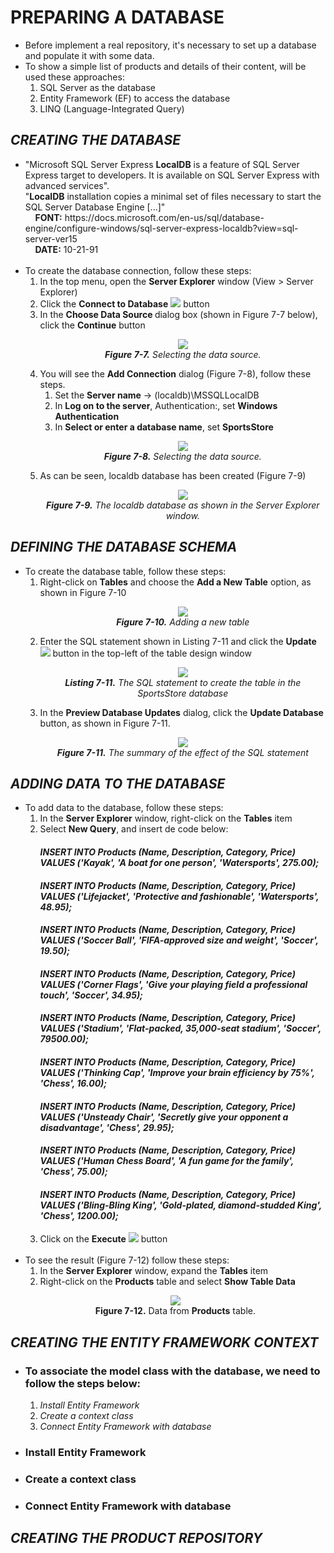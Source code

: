 <h1>PREPARING A DATABASE</h1>
    <ul>
        <li>
            Before implement a real repository, it's necessary to set up a database and populate it with some data.
        </li>
        <li>
            To show a simple list of products and details of their content, will be used these approaches:
            <ol>
                <li>SQL Server as the database</li>
                <li>Entity Framework (EF) to access the database</li>
                <li>LINQ (Language-Integrated Query)</li>
            </ol>            
        </li>
    </ul>

<h2><i>CREATING THE DATABASE</i></h2>
    <ul>
        <li>
            "Microsoft SQL Server Express <b>LocalDB</b> is a feature of SQL Server Express target to developers. It is available on SQL Server Express with advanced services".<br />
            "<b>LocalDB</b> installation copies a minimal set of files necessary to start the SQL Server Database Engine [...]" <br />
            &nbsp;&nbsp;&nbsp;&nbsp;<b>FONT:</b> https://docs.microsoft.com/en-us/sql/database-engine/configure-windows/sql-server-express-localdb?view=sql-server-ver15 <br />
            &nbsp;&nbsp;&nbsp;&nbsp;<b>DATE:</b> 10-21-91 <br /><br />
        </li>
        <li>
            To create the database connection, follow these steps:
            <ol>
                <li>In the top menu, open the <b>Server Explorer</b> window (View > Server Explorer)</li>
                <li>
                    Click the <b>Connect to Database</b>
                    <img src="Pictures/Figure 7_7A.png" />
                    button
                </li>
                <li>
                    In the <b>Choose Data Source </b> dialog box (shown in Figure 7-7 below), click the <b>Continue</b> button
                    <p align="center">
                        <img src="Pictures/Figure 7_7.png" /><br />
                        <i><b>Figure 7-7.</b> Selecting the data source.</i>
                    </p>
                </li>
                <li>
                    You will see the <b>Add Connection</b> dialog (Figure 7-8), follow these steps. 
                    <ol>
                        <li>Set the <b>Server name</b> -> (localdb)\MSSQLLocalDB</li>
                        <li>In <b>Log on to the server</b>, Authentication:, set <b>Windows Authentication</b></li>
                        <li>In <b>Select or enter a database name</b>, set <b>SportsStore</b></li>
                    </ol>
                    <p align="center">
                        <img src="Pictures/Figure 7_8.png" /><br />
                        <i><b>Figure 7-8.</b> Selecting the data source.</i>
                    </p>
                </li>
                <li>
                    As can be seen, localdb database has been created (Figure 7-9)
                    <p align="center">
                        <img src="Pictures/Figure 7-9.png" /><br />
                        <i><b>Figure 7-9.</b> The localdb database as shown in the Server Explorer window.</i>
                    </p>
                </li>
            </ol>
        </li>
    </ul>

<h2><i>DEFINING THE DATABASE SCHEMA</i></h2>
    <ul>
        <li>
            To create the database table, follow these steps:
            <ol>
                <li>
                    Right-click on <b>Tables</b> and choose the <b>Add a New Table</b> option, as shown in Figure 7-10
                    <p align="center">
                        <img src="Pictures/Figure 7-10.png" /><br />
                        <i><b>Figure 7-10.</b> Adding a new table</i>
                    </p>
                </li>
                <li>
                    Enter the SQL statement shown in Listing 7-11 and click the <b>Update</b> <img src="Pictures/Listing 7-11A.png" />
                    button in the top-left of the table design window
                    <p align="center">
                        <img src="Pictures/Listing 7-11.png" /><br />
                        <i><b>Listing 7-11.</b> The SQL statement to create the table in the SportsStore database</i>
                    </p>
                </li>
                <li>
                    In the <b>Preview Database Updates</b> dialog, click the <b>Update Database</b> button, as shown in Figure 7-11.
                    <p align="center">
                        <img src="Pictures/Figure 7-11.png" /><br />
                        <i><b>Figure 7-11.</b> The summary of the effect of the SQL statement</i>
                    </p>
                </li>
            </ol>
        </li>
    </ul>

<h2><i>ADDING DATA TO THE DATABASE</i></h2>
<ul>
    <li>
        To add data to the database, follow these steps:
        <ol>
            <li>In the <b>Server Explorer</b> window, right-click on the <b>Tables</b> item</li>
            <li>
                Select <b>New Query</b>, and insert de code below: <br />
                <h4><i>INSERT INTO Products (Name, Description, Category, Price) VALUES ('Kayak', 'A boat for one person', 'Watersports', 275.00);</i></h4>
                <h4><i>INSERT INTO Products (Name, Description, Category, Price) VALUES ('Lifejacket', 'Protective and fashionable', 'Watersports', 48.95);</i></h4>
                <h4><i>INSERT INTO Products (Name, Description, Category, Price) VALUES ('Soccer Ball', 'FIFA-approved size and weight', 'Soccer', 19.50);</i></h4>
                <h4><i>INSERT INTO Products (Name, Description, Category, Price) VALUES ('Corner Flags', 'Give your playing field a professional touch', 'Soccer', 34.95);</i></h4>
                <h4><i>INSERT INTO Products (Name, Description, Category, Price) VALUES ('Stadium', 'Flat-packed, 35,000-seat stadium', 'Soccer', 79500.00);</i></h4>
                <h4><i>INSERT INTO Products (Name, Description, Category, Price) VALUES ('Thinking Cap', 'Improve your brain efficiency by 75%', 'Chess', 16.00);</i></h4>
                <h4><i>INSERT INTO Products (Name, Description, Category, Price) VALUES ('Unsteady Chair', 'Secretly give your opponent a disadvantage', 'Chess', 29.95);</i></h4>
                <h4><i>INSERT INTO Products (Name, Description, Category, Price) VALUES ('Human Chess Board', 'A fun game for the family', 'Chess', 75.00);</i></h4>
                <h4><i>INSERT INTO Products (Name, Description, Category, Price) VALUES ('Bling-Bling King', 'Gold-plated, diamond-studded King', 'Chess', 1200.00);</i></h4>
            </li>
            <li>Click on the <b>Execute</b> <img src="Pictures/Figure 7-12A.png" /> button</li>
        </ol><br />
    </li>
    <li>
        To see the result (Figure 7-12) follow these steps:
        <ol>
            <li>In the <b>Server Explorer</b> window, expand the <b>Tables</b> item</li>
            <li>
                Right-click on the <b>Products</b> table and select <b>Show Table Data</b>
            </li>
        </ol>
        <p align="center">
            <img src="Pictures/Figure 7-12.png" /><br />
            <b>Figure 7-12.</b> Data from <b>Products</b> table.
        </p>
    </li>    
</ul>

<h2><i>CREATING THE ENTITY FRAMEWORK CONTEXT</i></h2>
<ul>
	<li>
		<h3>To associate the model class with the database, we need to follow the steps below:</h3>
		<ol>
			<li><i>Install Entity Framework</i></li>
			<li><i>Create a context class</i></li>
			<li><i>Connect Entity Framework with database</i></li>
		</ol>
	</li>
    <li><h3>Install Entity Framework</h3></li>
    <li><h3>Create a context class</h3></li>
    <li><h3>Connect Entity Framework with database</h3></li>
</ul>

<h2><i>CREATING THE PRODUCT REPOSITORY</i></h2>